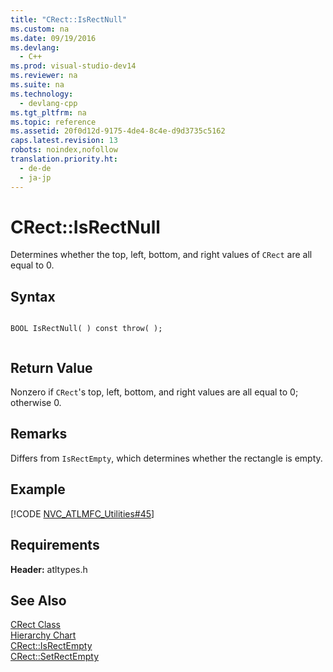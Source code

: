 ```yaml
---
title: "CRect::IsRectNull"
ms.custom: na
ms.date: 09/19/2016
ms.devlang: 
  - C++
ms.prod: visual-studio-dev14
ms.reviewer: na
ms.suite: na
ms.technology: 
  - devlang-cpp
ms.tgt_pltfrm: na
ms.topic: reference
ms.assetid: 20f0d12d-9175-4de4-8c4e-d9d3735c5162
caps.latest.revision: 13
robots: noindex,nofollow
translation.priority.ht: 
  - de-de
  - ja-jp
---
```

# CRect::IsRectNull
Determines whether the top, left, bottom, and right values of `CRect` are all equal to 0.  
  
## Syntax  
  
```  
  
BOOL IsRectNull( ) const throw( );  
  
```  
  
## Return Value  
 Nonzero if `CRect`'s top, left, bottom, and right values are all equal to 0; otherwise 0.  
  
## Remarks  
 Differs from `IsRectEmpty`, which determines whether the rectangle is empty.  
  
## Example  
 [!CODE [NVC_ATLMFC_Utilities#45](../CodeSnippet/VS_Snippets_Cpp/NVC_ATLMFC_Utilities#45)]  
  
## Requirements  
 **Header:** atltypes.h  
  
## See Also  
 [CRect Class](../vs140/CRect-Class.md)   
 [Hierarchy Chart](../vs140/Hierarchy-Chart.md)   
 [CRect::IsRectEmpty](../vs140/CRect--IsRectEmpty.md)   
 [CRect::SetRectEmpty](../vs140/CRect--SetRectEmpty.md)